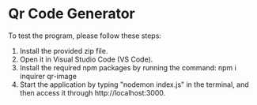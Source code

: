 # Qr Code Generator

To test the program, please follow these steps:
<ol>
  <li>Install the provided zip file.</li>
  <li>Open it in Visual Studio Code (VS Code).</li>
  <li>Install the required npm packages by running the command: npm i inquirer qr-image</li>
  <li>Start the application by typing "nodemon index.js" in the terminal, and then access it through http://localhost:3000.</li>
</ol>
